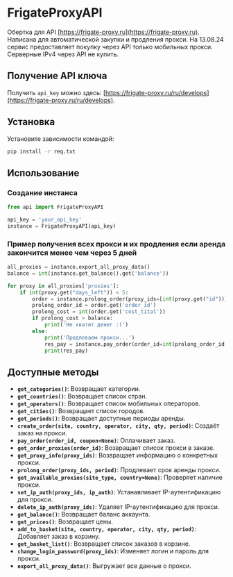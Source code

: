 
# FrigateProxyAPI

Обертка для API [https://frigate-proxy.ru](https://frigate-proxy.ru). Написана для автоматической закупки и продления прокси. На 13.08.24 сервис предоставляет покупку через API только мобильных прокси. Серверные IPv4 через API не купить.

## Получение API ключа

Получить `api_key` можно здесь: [https://frigate-proxy.ru/ru/develops](https://frigate-proxy.ru/ru/develops).

## Установка

Установите зависимости командой:

```bash
pip install -r req.txt
```

## Использование

### Создание инстанса

```python
from api import FrigateProxyAPI

api_key = 'your_api_key'
instance = FrigateProxyAPI(api_key)
```

### Пример получения всех прокси и их продления если аренда закончится менее чем через 5 дней

```python
all_proxies = instance.export_all_proxy_data()
balance = int(instance.get_balance().get('balance'))

for proxy in all_proxies['proxies']:
    if int(proxy.get("days_left")) < 5:
        order = instance.prolong_order(proxy_ids=[int(proxy.get("id"))], period=4)
        prolong_order_id = order.get('order_id')
        prolong_cost = int(order.get('cost_tital'))
        if prolong_cost > balance:
            print('Не хватит денег :(')
        else:
            print('Продлеваем прокси...')
            res_pay = instance.pay_order(order_id=int(prolong_order_id))
            print(res_pay)
```

## Доступные методы

- **`get_categories()`**: Возвращает категории.
- **`get_countries()`**: Возвращает список стран.
- **`get_operators()`**: Возвращает список мобильных операторов.
- **`get_cities()`**: Возвращает список городов.
- **`get_periods()`**: Возвращает доступные периоды аренды.
- **`create_order(site, country, operator, city, qty, period)`**: Создаёт заказ на прокси.
- **`pay_order(order_id, coupon=None)`**: Оплачивает заказ.
- **`get_order_proxies(order_id)`**: Возвращает список прокси в заказе.
- **`get_proxy_info(proxy_ids)`**: Возвращает информацию о конкретных прокси.
- **`prolong_order(proxy_ids, period)`**: Продлевает срок аренды прокси.
- **`get_available_proxies(site_type, country=None)`**: Проверяет наличие прокси.
- **`set_ip_auth(proxy_ids, ip_auth)`**: Устанавливает IP-аутентификацию для прокси.
- **`delete_ip_auth(proxy_ids)`**: Удаляет IP-аутентификацию для прокси.
- **`get_balance()`**: Возвращает баланс аккаунта.
- **`get_prices()`**: Возвращает цены.
- **`add_to_basket(site, country, operator, city, qty, period)`**: Добавляет заказ в корзину.
- **`get_basket_list()`**: Возвращает список заказов в корзине.
- **`change_login_password(proxy_ids)`**: Изменяет логин и пароль для прокси.
- **`export_all_proxy_data()`**: Выгружает все данные о прокси.
